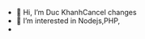 - 👋 Hi, I’m Duc KhanhCancel changes
- 👀 I’m interested in Nodejs,PHP,
-  <!---🌱 I’m currently learning ...
- 💞️ I’m looking to collaborate on ...
- 📫 How to reach me ...--->


<!---
duckanh0712/duckanh0712 is a ✨ special ✨ repository because its `README.md` (this file) appears on your GitHub profile.
You can click the Preview link to take a look at your changes.
--->
